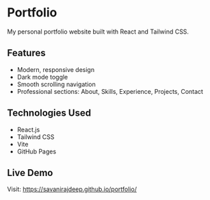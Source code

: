 # Portfolio

My personal portfolio website built with React and Tailwind CSS.

## Features
- Modern, responsive design
- Dark mode toggle
- Smooth scrolling navigation
- Professional sections: About, Skills, Experience, Projects, Contact

## Technologies Used
- React.js
- Tailwind CSS
- Vite
- GitHub Pages

## Live Demo
Visit: https://savanirajdeep.github.io/portfolio/ 